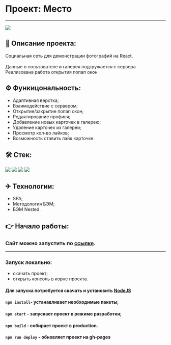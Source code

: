# Проект: Место
------

<img src="https://i.ibb.co/7rFQM7x/localhost-8080-1.png" align="center">

## 📖 Описание проекта:
Социальная сеть для демонстрации фотографий на React.<br><br>
Данные о пользователе и галерея подгружается с сервера<br>
Реализована работа открытия попап окон

## ⚙ Функицональность:
* Адаптивная верстка;
* Взаимодействие с сервером;
* Открытие/закрытие попап окон;
* Редактирование профиля;
* Добавление новых карточек в галерею;
* Удаление карточек из галереи;
* Просмотр кол-во лайков;
* Возможность ставить лайк карточке.

## 🛠 Стек:
<p>
  <img src="https://img.shields.io/badge/React-gray?style=for-the-badge&logo=React&logoColor=/">
  <img src="https://img.shields.io/badge/JavaScript-gray?style=for-the-badge&logo=JavaScript&logoColor=/">
  <img src="https://img.shields.io/badge/CSS-gray?style=for-the-badge&logo=CSS3&logoColor=orange/">
  <img src="https://img.shields.io/badge/Html-gray?style=for-the-badge&logo=HTML5&logoColor=red/">
</p>

## ✈ Технологии:
* SPA;
* Методология БЭМ;
* БЭМ Nested.

## 👉 Начало работы:

### Сайт можно запустить по [ссылке](https://skoroxodtwo.github.io/mesto-react/).

----
### Запуск локально:

- скачать проект;
- открыть консоль в корне проекта.

#### Для запуска потребуется скачать и установить [NodeJS](https://nodejs.org/en/)

#### `npm install`- устанавливает необходимые пакеты;<br/>
#### `npm start` - запускает проект в режиме разработки;<br/>
#### `npm build` - собирает проект в production.<br/>
#### `npm run deploy` - обновляет проект на gh-pages
